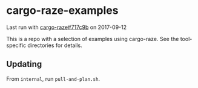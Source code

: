 # cargo-raze-examples

Last run with [cargo-raze#717c9b](http://github.com/acmcarther/cargo-raze/commit/717c9b9351052cf49b1b7a02a91e2b3091029e8d) on 2017-09-12

This is a repo with a selection of examples using cargo-raze. See the
tool-specific directories for details.

## Updating

From `internal`, run `pull-and-plan.sh`.

